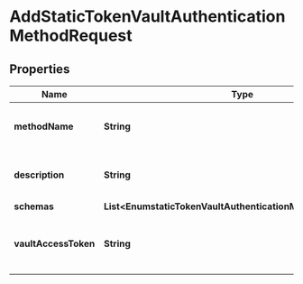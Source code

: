 

# AddStaticTokenVaultAuthenticationMethodRequest


## Properties

| Name | Type | Description | Notes |
|------------ | ------------- | ------------- | -------------|
|**methodName** | **String** | Name of the new Vault Authentication Method |  |
|**description** | **String** | A description for this Vault Authentication Method |  [optional] |
|**schemas** | **List&lt;EnumstaticTokenVaultAuthenticationMethodSchemaUrn&gt;** |  |  |
|**vaultAccessToken** | **String** | The static token used to authenticate to the Vault server. |  |



